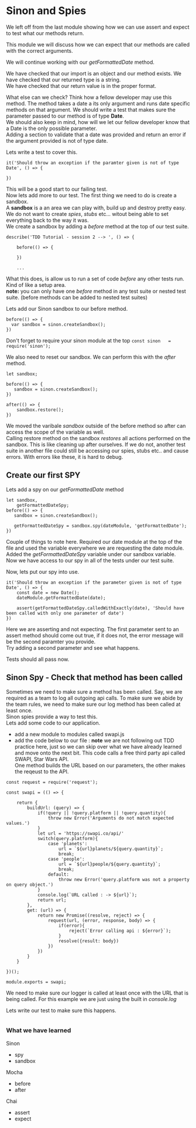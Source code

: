 # Sinon and Spies
We left off from the last module showing how we can use assert and expect to test what our methods return.

This module we will discuss how we can expect that our methods are called with the correct arguments. 

We will continue working with our *getFormattedDate* method. 

We have checked that our import is an object and our method exists.
We have checked that our returned type is a string.  
We have checked that our return value is in the proper format.

What else can we check? Think how a fellow developer may use this method. The method takes a date a its only argument and runs date specific methods on that argument. We should write a test that makes sure the parameter passed to our method is of type **Date**.  
We should also keep in mind, how will we let our fellow developer know that a Date is the only possible parameter.  
Adding a section to validate that a date was provided and return an error if the argument provided is not of type date.

Lets write a test to cover this.

```
it('Should throw an exception if the paramter given is not of type Date', () => {
        
})
```
This will be a good start to our failing test.  
Now lets add more to our test. The first thing we need to do is create a sandbox.  
A **sandbox** is a an area we can play with, build up and destroy pretty easy. We do not want to create *spies*, *stubs* etc... witout being able to set everything back to the way it was.   
We create a sandbox by adding a *before* method at the top of our test suite. 
```
describe('TDD Tutorial - session 2 --> ', () => {
    
    before(() => {
        
    })
    
    ...
```
What this does, is allow us to run a set of code *before* any other tests run. Kind of like a setup area.  
**note:** you can only have one *before* method in any test suite or nested test suite. (before methods can be added to nested test suites)  

Lets add our Sinon sandbox to our before method.
```
before(() => {
  var sandbox = sinon.createSandbox();
})
```
Don't forget to require your sinon module at the top `const sinon   = require('sinon');`  

We also need to reset our sandbox. We can perform this with the *after* method.

```
let sandbox;

before(() => {
   sandbox = sinon.createSandbox();
})

after(() => {
    sandbox.restore();
})
```
We moved the varibale *sandbox* outside of the before method so after can access the scope of the variable as well.  
Calling restore method on the sandbox *restores* all actions performed on the sandbox. This is like cleaning up after ourselves. If we do not, another test suite in another file could still be accessing our spies, stubs etc.. and cause errors. With errors like these, it is hard to debug.  

## Create our first SPY
Lets add a spy on our *getFormattedDate* method
```
let sandbox,
    getFormattedDateSpy;
before(() => {
   sandbox = sinon.createSandbox();

   getFormattedDateSpy = sandbox.spy(dateModule, 'getFormattedDate');
})
```
Couple of things to note here. Required our date module at the top of the file and used the variable everywhere we are requesting the date module.  
Added the *getFormattedDateSpy* variable under our sandbox variable.  
Now we have access to our spy in all of the tests under our test suite.
 
Now, lets put our spy into use. 
```
it('Should throw an exception if the parameter given is not of type Date', () => {
    const date = new Date();
    dateModule.getFormattedDate(date);

    assert(getFormattedDateSpy.calledWithExactly(date), 'Should have been called with only one parameter of date')
})
```
Here we are asserting and not expecting. The first parameter sent to an assert method should come out true, if it does not, the error message will be the second paramter you provide.  
Try adding a second parameter and see what happens. 

Tests should all pass now.

## Sinon Spy - Check that method has been called
Sometimes we need to make sure a method has been called. Say, we are required as a team to log all outgoing api calls. To make sure we abide by the team rules, we need to make sure our log method has been called at least once.  
Sinon spies provide a way to test this.  
Lets add some code to our application. 
- add a new module to modules called swapi.js
- add the code below to our file : **note** we are not following out TDD practice here, just so we can skip over what we have already learned and move onto the next bit.
This code calls a free third party api called SWAPI, Star Wars API.   
One method builds the URL based on our parameters, the other makes the reqeust to the API.
```
const request = require('request');

const swapi = (() => {

    return {
        buildUrl: (query) => {
            if(!query || !query.platform || !query.quantity){
                throw new Error('Arguments do not match expected values.')
            }
            let url = 'https://swapi.co/api/'
            switch(query.platform){
                case 'planets':
                    url = `${url}planets/${query.quantity}`;
                    break;
                case 'people':
                    url = `${url}people/${query.quantity}`;
                    break;
                default:
                    throw new Error('query.platform was not a property on query object.')
            }
            console.log(`URL called : -> ${url}`);
            return url;
        },
        get: (url) => {
            return new Promise((resolve, reject) => {
                request(url, (error, response, body) => {
                    if(error){
                        reject(`Error calling api : ${error}`);
                    }
                    resolve({result: body})
                })
            })
        }
    }

})();

module.exports = swapi;
```
We need to make sure our logger is called at least once with the URL that is being called. For this example we are just using the built in *console.log*  

Lets write our test to make sure this happens. 

```

```
### What we have learned
Sinon
- spy
- sandbox

Mocha 
- before
- after

Chai
- assert
- expect